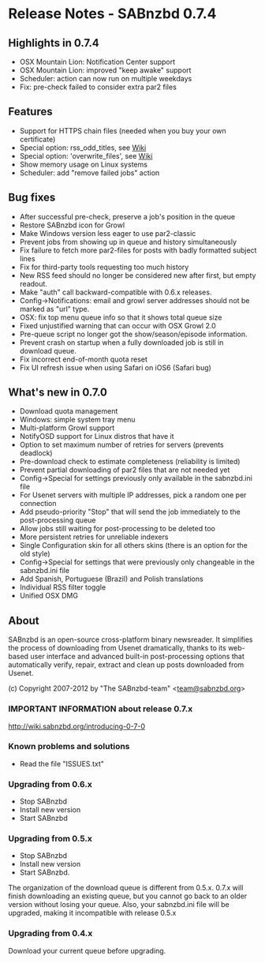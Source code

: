 Release Notes  -  SABnzbd 0.7.4
===============================

## Highlights in 0.7.4

- OSX Mountain Lion: Notification Center support
- OSX Mountain Lion: improved "keep awake" support
- Scheduler: action can now run on multiple weekdays
- Fix: pre-check failed to consider extra par2 files

## Features
- Support for HTTPS chain files (needed when you buy your own certificate)
- Special option: rss_odd_titles, see [Wiki](http://wiki.sabnzbd.org/configure-special-0-7/ "Wiki")
- Special option: 'overwrite_files', see [Wiki](http://wiki.sabnzbd.org/configure-special-0-7/ "Wiki")
- Show memory usage on Linux systems
- Scheduler: add "remove failed jobs" action

## Bug fixes
- After successful pre-check, preserve a job's position in the queue
- Restore SABnzbd icon for Growl
- Make Windows version less eager to use par2-classic
- Prevent jobs from showing up in queue and history simultaneously
- Fix failure to fetch more par2-files for posts with badly formatted subject lines
- Fix for third-party tools requesting too much history
- New RSS feed should no longer be considered new after first, but empty readout.
- Make "auth" call backward-compatible with 0.6.x releases.
- Config->Notifications: email and growl server addresses should not be marked as "url" type.
- OSX: fix top menu queue info so that it shows total queue size
- Fixed unjustified warning that can occur with OSX Growl 2.0
- Pre-queue script no longer got the show/season/episode information.
- Prevent crash on startup when a fully downloaded job is still in download queue.
- Fix incorrect end-of-month quota reset
- Fix UI refresh issue when using Safari on iOS6 (Safari bug)

## What's new in 0.7.0

- Download quota management
- Windows: simple system tray menu
- Multi-platform Growl support
- NotifyOSD support for Linux distros that have it
- Option to set maximum number of retries for servers (prevents deadlock)
- Pre-download check to estimate completeness (reliability is limited)
- Prevent partial downloading of par2 files that are not needed yet
- Config->Special for settings previously only available in the sabnzbd.ini file
- For Usenet servers with multiple IP addresses, pick a random one per connection
- Add pseudo-priority "Stop" that will send the job immediately to the post-processing queue
- Allow jobs still  waiting for post-processing to be deleted too
- More persistent retries for unreliable indexers
- Single Configuration skin for all others skins (there is an option for the old style)
- Config->Special for settings that were previously only changeable in the sabnzbd.ini file
- Add Spanish, Portuguese (Brazil) and Polish translations
- Individual RSS filter toggle
- Unified OSX DMG


## About
  SABnzbd is an open-source cross-platform binary newsreader.
  It simplifies the process of downloading from Usenet dramatically,
  thanks to its web-based user interface and advanced
  built-in post-processing options that automatically verify, repair,
  extract and clean up posts downloaded from Usenet.

  (c) Copyright 2007-2012 by "The SABnzbd-team" \<team@sabnzbd.org\>


### IMPORTANT INFORMATION about release 0.7.x
<http://wiki.sabnzbd.org/introducing-0-7-0>

### Known problems and solutions
- Read the file "ISSUES.txt"

### Upgrading from 0.6.x
- Stop SABnzbd
- Install new version
- Start SABnzbd

### Upgrading from 0.5.x
- Stop SABnzbd
- Install new version
- Start SABnzbd.

The organization of the download queue is different from 0.5.x.
0.7.x will finish downloading an existing queue, but you
cannot go back to an older version without losing your queue.
Also, your sabnzbd.ini file will be upgraded, making it
incompatible with release 0.5.x

### Upgrading from 0.4.x
Download your current queue before upgrading.
